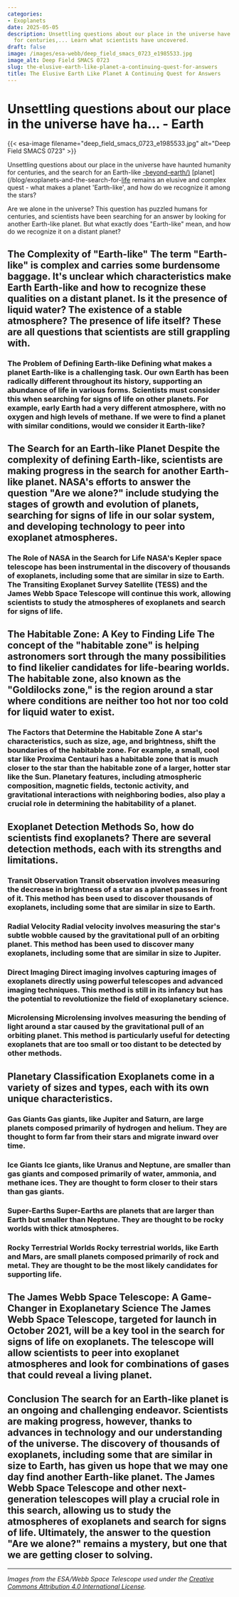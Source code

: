 ```yaml
---
categories:
- Exoplanets
date: 2025-05-05
description: Unsettling questions about our place in the universe have haunted humanity
  for centuries,... Learn what scientists have uncovered.
draft: false
image: /images/esa-webb/deep_field_smacs_0723_e1985533.jpg
image_alt: Deep Field SMACS 0723
slug: the-elusive-earth-like-planet-a-continuing-quest-for-answers
title: The Elusive Earth Like Planet A Continuing Quest for Answers
---
```


# Unsettling questions about our place in the universe have ha... - Earth
{{< esa-image filename="deep_field_smacs_0723_e1985533.jpg" alt="Deep Field SMACS 0723" >}}



Unsettling questions about our place in the universe have haunted humanity for centuries, and the search for an Earth-like [-beyond-earth/)](/blog/habitable-zones-and-the-search-for-life-beyond-our-planet/solar-system/) [planet](/blog/exoplanets-and-the-search-for-[life](/blog/habitable-zones-and-the-search-for-life-beyond-earth) remains an elusive and complex quest - what makes a planet 'Earth-like', and how do we recognize it among the stars?

Are we alone in the universe? This question has puzzled humans for centuries, and scientists have been searching for an answer by looking for another Earth-like planet. But what exactly does "Earth-like" mean, and how do we recognize it on a distant planet?

 ## The Complexity of "Earth-like" The term "Earth-like" is complex and carries some burdensome baggage. It's unclear which characteristics make Earth Earth-like and how to recognize these qualities on a distant planet. Is it the presence of liquid water? The existence of a stable atmosphere? The presence of life itself? These are all questions that scientists are still grappling with.

 ### The Problem of Defining Earth-like Defining what makes a planet Earth-like is a challenging task. Our own Earth has been radically different throughout its history, supporting an abundance of life in various forms. Scientists must consider this when searching for signs of life on other planets. For example, early Earth had a very different atmosphere, with no oxygen and high levels of methane. If we were to find a planet with similar conditions, would we consider it Earth-like?

 ## The Search for an Earth-like Planet Despite the complexity of defining Earth-like, scientists are making progress in the search for another Earth-like planet. NASA's efforts to answer the question "Are we alone?" include studying the stages of growth and evolution of planets, searching for signs of life in our solar system, and developing technology to peer into exoplanet atmospheres.

 ### The Role of NASA in the Search for Life NASA's Kepler space telescope has been instrumental in the discovery of thousands of exoplanets, including some that are similar in size to Earth. The Transiting Exoplanet Survey Satellite (TESS) and the James Webb Space Telescope will continue this work, allowing scientists to study the atmospheres of exoplanets and search for signs of life.

 ## The Habitable Zone: A Key to Finding Life The concept of the "habitable zone" is helping astronomers sort through the many possibilities to find likelier candidates for life-bearing worlds. The habitable zone, also known as the "Goldilocks zone," is the region around a star where conditions are neither too hot nor too cold for liquid water to exist.

 ### The Factors that Determine the Habitable Zone A star's characteristics, such as size, age, and brightness, shift the boundaries of the habitable zone. For example, a small, cool star like Proxima Centauri has a habitable zone that is much closer to the star than the habitable zone of a larger, hotter star like the Sun. Planetary features, including atmospheric composition, magnetic fields, tectonic activity, and gravitational interactions with neighboring bodies, also play a crucial role in determining the habitability of a planet.

 ## Exoplanet Detection Methods So, how do scientists find exoplanets? There are several detection methods, each with its strengths and limitations.

 ### Transit Observation Transit observation involves measuring the decrease in brightness of a star as a planet passes in front of it. This method has been used to discover thousands of exoplanets, including some that are similar in size to Earth.

 ### Radial Velocity Radial velocity involves measuring the star's subtle wobble caused by the gravitational pull of an orbiting planet. This method has been used to discover many exoplanets, including some that are similar in size to Jupiter.

 ### Direct Imaging Direct imaging involves capturing images of exoplanets directly using powerful telescopes and advanced imaging techniques. This method is still in its infancy but has the potential to revolutionize the field of exoplanetary science.

 ### Microlensing Microlensing involves measuring the bending of light around a star caused by the gravitational pull of an orbiting planet. This method is particularly useful for detecting exoplanets that are too small or too distant to be detected by other methods.

 ## Planetary Classification Exoplanets come in a variety of sizes and types, each with its own unique characteristics.

 ### Gas Giants Gas giants, like Jupiter and Saturn, are large planets composed primarily of hydrogen and helium. They are thought to form far from their stars and migrate inward over time.

 ### Ice Giants Ice giants, like Uranus and Neptune, are smaller than gas giants and composed primarily of water, ammonia, and methane ices. They are thought to form closer to their stars than gas giants.

 ### Super-Earths Super-Earths are planets that are larger than Earth but smaller than Neptune. They are thought to be rocky worlds with thick atmospheres.

 ### Rocky Terrestrial Worlds Rocky terrestrial worlds, like Earth and Mars, are small planets composed primarily of rock and metal. They are thought to be the most likely candidates for supporting life.

 ## The James Webb Space Telescope: A Game-Changer in Exoplanetary Science The James Webb Space Telescope, targeted for launch in October 2021, will be a key tool in the search for signs of life on exoplanets. The telescope will allow scientists to peer into exoplanet atmospheres and look for combinations of gases that could reveal a living planet.

 ## Conclusion The search for an Earth-like planet is an ongoing and challenging endeavor. Scientists are making progress, however, thanks to advances in technology and our understanding of the universe. The discovery of thousands of exoplanets, including some that are similar in size to Earth, has given us hope that we may one day find another Earth-like planet. The James Webb Space Telescope and other next-generation telescopes will play a crucial role in this search, allowing us to study the atmospheres of exoplanets and search for signs of life. Ultimately, the answer to the question "Are we alone?" remains a mystery, but one that we are getting closer to solving.

---

*Images from the ESA/Webb Space Telescope used under the [Creative Commons Attribution 4.0 International License](https://creativecommons.org/licenses/by/4.0).*